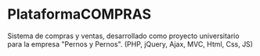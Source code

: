 # PlataformaCOMPRAS
Sistema de compras y ventas, desarrollado como proyecto universitario para la empresa "Pernos y Pernos". (PHP, jQuery, Ajax, MVC, Html, Css, JS)
